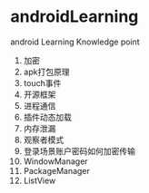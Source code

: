 # androidLearning
android Learning Knowledge point

1. 加密
2. apk打包原理
3. touch事件
4. 开源框架
5. 进程通信
6. 插件动态加载
7. 内存泄漏
8. 观察者模式
9. 登录场景账户密码如何加密传输
10. WindowManager
11. PackageManager
12. ListView
